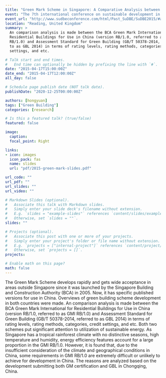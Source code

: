 ```yaml
---
title: "Green Mark Scheme in Singapore: A Comparative Analysis between Singapore and China"
event: "The 7th international conference on sustainable development in building and environment (SuDBE 2015)"
event_url: "http://www.sudbeconference.com/html/Past_SuDBE/SuDBE2015/#a"
location: "Reading, United Kingdom"
summary: >
  An comparison analysis is made between the BCA Green Mark International for
  Residential Buildings for Use in China (version RB/1.0, referred to as GMI
  RB/1.0) and Assessment Standard for Green Building (GB/T 50378-2014, referred
  to as GBL 2014) in terms of rating levels, rating methods, categories, credit
  settings, and etc.

# Talk start and end times.
#   End time can optionally be hidden by prefixing the line with `#`.
date: "2015-04-17T15:00:00Z"
date_end: "2015-04-17T12:00:00Z"
all_day: false

# Schedule page publish date (NOT talk date).
publishDate: "2020-12-25T00:00:00Z"

authors: [hongyuan]
tags: ["Green Building"]
categories: [research]

# Is this a featured talk? (true/false)
featured: false

image:
  caption:
  focal_point: Right

links:
- icon: images
  icon_pack: fas
  name: slides
  url: "pdf/2015-green-mark-slides.pdf"

url_code: ""
url_pdf: ""
url_slides: ""
url_video: ""

# Markdown Slides (optional).
#   Associate this talk with Markdown slides.
#   Simply enter your slide deck's filename without extension.
#   E.g. `slides = "example-slides"` references `content/slides/example-slides.md`.
#   Otherwise, set `slides = ""`.
slides: ""

# Projects (optional).
#   Associate this post with one or more of your projects.
#   Simply enter your project's folder or file name without extension.
#   E.g. `projects = ["internal-project"]` references `content/project/deep-learning/index.md`.
#   Otherwise, set `projects = []`.
projects:

# Enable math on this page?
math: false
---
```


The Green Mark Scheme develops rapidly and gets wide acceptance in areas
outside Singapore since it was launched by the Singapore Building and
Construction Authority (BCA) in 2005. Now, it has specific published versions
for use in China. Overviews of green building scheme development in both
countries were made. An comparison analysis is made between the BCA Green
Mark International for Residential Buildings for Use in China (version
RB/1.0, referred to as GMI RB/1.0) and Assessment Standard for Green Building
(GB/T 50378-2014, referred to as GBL 2014) in terms of rating levels, rating
methods, categories, credit settings, and etc. Both two schemes put
significant attention to utilization of sustainable energy. As Singapore has
a tropical rainforest climate with no distinctive seasons, high temperature
and humidity, energy efficiency features account for a large proportion in
the GMI RB/1.0. However, it is found that, due to the insufficient
consideration of the climate and geographical conditions in China, some
requirements in GMI RB/1.0 are extremely difficult or unlikely to achieve for
development in China. The reasons are analyzed based on the development
submitting both GM certification and GBL in Chongqing, China.